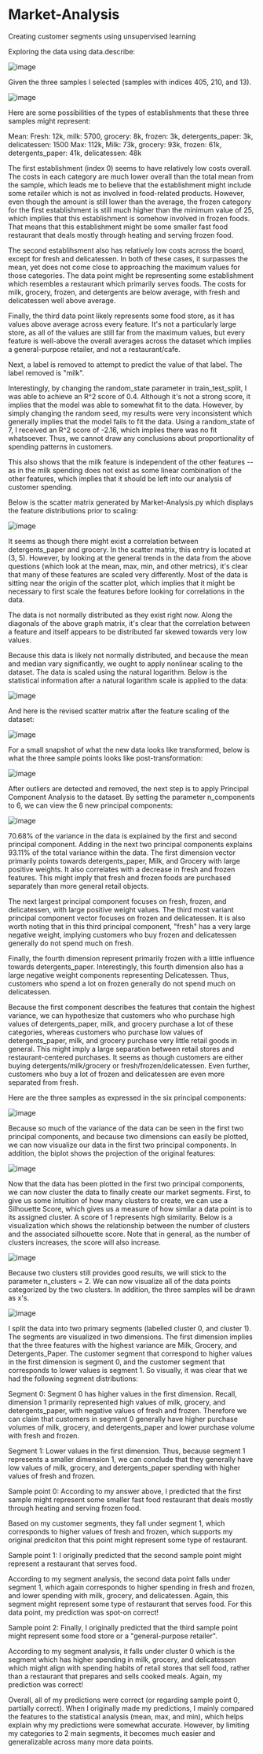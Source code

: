 # Market-Analysis
Creating customer segments using unsupervised learning

Exploring the data using data.describe:

![image](https://cloud.githubusercontent.com/assets/24555661/22263747/b8bb1592-e232-11e6-9d56-be4c9165b7ae.png)

Given the three samples I selected (samples with indices 405, 210, and 13).

![image](https://cloud.githubusercontent.com/assets/24555661/22263807/f00cd4d6-e232-11e6-94e5-67b4cd16f626.png)

Here are some possibilities of the types of establishments that these three samples might represent:

Mean: Fresh: 12k, milk: 5700, grocery: 8k, frozen: 3k, detergents_paper: 3k, delicatessen: 1500 Max: 112k, Milk: 73k, grocery: 93k, frozen: 61k, detergents_paper: 41k, delicatessen: 48k

The first establishment (index 0) seems to have relatively low costs overall. The costs in each category are much lower overall than the total mean from the sample, which leads me to believe that the establishment might include some retailer which is not as involved in food-related products. However, even though the amount is still lower than the average, the frozen category for the first establishment is still much higher than the minimum value of 25, which implies that this establishment is somehow involved in frozen foods. That means that this establishment might be some smaller fast food restaurant that deals mostly through heating and serving frozen food.

The second establihsment also has relatively low costs across the board, except for fresh and delicatessen. In both of these cases, it surpasses the mean, yet does not come close to approaching the maximum values for those categories. The data point might be representing some establishment which resembles a restaurant which primarily serves foods. The costs for milk, grocery, frozen, and detergents are below average, with fresh and delicatessen well above average.

Finally, the third data point likely represents some food store, as it has values above average across every feature. It's not a particularly large store, as all of the values are still far from the maximum values, but every feature is well-above the overall averages across the dataset which implies a general-purpose retailer, and not a restaurant/cafe.

Next, a label is removed to attempt to predict the value of that label. The label removed is "milk". 

 Interestingly, by changing the random_state parameter in train_test_split, I was able to achieve an R^2 score of 0.4. Although it's not a strong score, it implies that the model was able to somewhat fit to the data. However, by simply changing the random seed, my results were very inconsistent which generally implies that the model fails to fit the data. Using a random_state of 7, I received an R^2 score of -2.16, which implies there was no fit whatsoever. Thus, we cannot draw any conclusions about proportionality of spending patterns in customers.
 
This also shows that the milk feature is independent of the other features -- as in the milk spending does not exist as some linear combination of the other features, which implies that it should be left into our analysis of customer spending.

Below is the scatter matrix generated by Market-Analysis.py which displays the feature distributions prior to scaling:

![image](https://cloud.githubusercontent.com/assets/24555661/22263834/108c2c8e-e233-11e6-8ae3-d055b556b706.png)

It seems as though there might exist a correlation between detergents_paper and grocery. In the scatter matrix, this entry is located at (3, 5). However, by looking at the general trends in the data from the above questions (which look at the mean, max, min, and other metrics), it's clear that many of these features are scaled very differently. Most of the data is sitting near the origin of the scatter plot, which implies that it might be necessary to first scale the features before looking for correlations in the data.

The data is not normally distributed as they exist right now. Along the diagonals of the above graph matrix, it's clear that the correlation between a feature and itself appears to be distributed far skewed towards very low values.

Because  this data is likely not normally distributed, and because the mean and median vary significantly, we ought to apply nonlinear scaling to the dataset. The data is scaled using the natural logarithm. Below is the statistical information after a natural logarithm scale is applied to the data:

![image](https://cloud.githubusercontent.com/assets/24555661/22263953/78d2a93a-e233-11e6-9d43-f7bcf9bde840.png)

And here is the revised scatter matrix after the feature scaling of the dataset:

![image](https://cloud.githubusercontent.com/assets/24555661/22263969/9114b15a-e233-11e6-9ad2-d63054394e1f.png)

For a small snapshot of what the new data looks like transformed, below is what the three sample points looks like post-transformation: 

![image](https://cloud.githubusercontent.com/assets/24555661/22264096/13104200-e234-11e6-8b57-9c64bfef7f48.png)

After outliers are detected and removed, the next step is to apply Principal Component Analysis to the dataset. By setting the parameter n_components to 6, we can view the 6 new principal components:

![image](https://cloud.githubusercontent.com/assets/24555661/22264195/52e314b6-e234-11e6-8969-830217ff92a3.png)

70.68% of the variance in the data is explained by the first and second principal component. Adding in the next two principal components explains 93.11% of the total variance within the data. The first dimension vector primarily points towards detergents_paper, Milk, and Grocery with large positive weights. It also correlates with a decrease in fresh and frozen features. This might imply that fresh and frozen foods are purchased separately than more general retail objects.

The next largest principal component focuses on fresh, frozen, and delicatessen, with large positive weight values. The third most variant principal component vector focuses on frozen and delicatessen. It is also worth noting that in this third principal component, "fresh" has a very large negative weight, implying customers who buy frozen and delicatessen generally do not spend much on fresh.

Finally, the fourth dimension represent primarily frozen with a little influence towards detergents_paper. Interestingly, this fourth dimension also has a large negative weight components representing Delicatessen. Thus, customers who spend a lot on frozen generally do not spend much on delicatessen.

Because the first component describes the features that contain the highest variance, we can hypothesize that customers who who purchase high values of detergents_paper, milk, and grocery purchase a lot of these categories, whereas customers who purchase low values of detergents_paper, milk, and grocery purchase very little retail goods in general. This might imply a large separation between retail stores and restaurant-centered purchases. It seems as though customers are either buying detergents/milk/grocery or fresh/frozen/delicatessen. Even further, customers who buy a lot of frozen and delicatessen are even more separated from fresh.

Here are the three samples as expressed in the six principal components:

![image](https://cloud.githubusercontent.com/assets/24555661/22264245/80320242-e234-11e6-81e7-470ded2ce07c.png)

Because so much of the variance of the data can be seen in the first two principal components, and because two dimensions can easily be plotted, we can now visualize our data in the first two principal components. In addition, the biplot shows the projection of the original features:

![image](https://cloud.githubusercontent.com/assets/24555661/22264371/ecaeccfc-e234-11e6-94b7-3247a37de1f4.png)

Now that the data has been plotted in the first two principal components, we can now cluster the data to finally create our market segments. First, to give us some intuition of how many clusters to create, we can use a Silhouette Score, which gives us a measure of how similar a data point is to its assigned cluster. A score of 1 represents high similarity. Below is a visualization which shows the relationship between the number of clusters and the associated silhouette score. Note that in general, as the number of clusters increases, the score will also increase.

![image](https://cloud.githubusercontent.com/assets/24555661/22265054/a1e35104-e237-11e6-835e-2b8c51e96a6e.png)

Because two clusters still provides good results, we will stick to the parameter n_clusters = 2. We can now visualize all of the data points categorized by the two clusters. In addition, the three samples will be drawn as x's. 

![image](https://cloud.githubusercontent.com/assets/24555661/22265111/d169e64a-e237-11e6-84ca-7e4debc07317.png)

I split the data into two primary segments (labelled cluster 0, and cluster 1). The segments are visualized in two dimensions. The first dimension implies that the three features with the highest variance are Milk, Grocery, and Detergents_Paper. The customer segment that correspond to higher values in the first dimension is segment 0, and the customer segment that corresponds to lower values is segment 1.
So visually, it was clear that we had the following segment distributions:

Segment 0: Segment 0 has higher values in the first dimension. Recall, dimension 1 primarily represented high values of milk, grocery, and detergents_paper, with negative values of fresh and frozen. Therefore we can claim that customers in segment 0 generally have higher purchase volumes of milk, grocery, and detergents_paper and lower purchase volume with fresh and frozen.

Segment 1: Lower values in the first dimension. Thus, because segment 1 represents a smaller dimension 1, we can conclude that they generally have low values of milk, grocery, and detergents_paper spending with higher values of fresh and frozen.

Sample point 0: According to my answer above, I predicted that the first sample might represent some smaller fast food restaurant that deals mostly through heating and serving frozen food.

Based on my customer segments, they fall under segment 1, which corresponds to higher values of fresh and frozen, which supports my original prediciton that this point might represent some type of restaurant.

Sample point 1: I originally predicted that the second sample point might represent a restaurant that serves food.

According to my segment analysis, the second data point falls under segment 1, which again corresponds to higher spending in fresh and frozen, and lower spending with milk, grocery, and delicatessen. Again, this segment might represent some type of restaurant that serves food. For this data point, my prediction was spot-on correct!

Sample point 2: Finally, I originally predicted that the third sample point might represent some food store or a "general-purpose retailer".

According to my segment analysis, it falls under cluster 0 which is the segment which has higher spending in milk, grocery, and delicatessen which might align with spending habits of retail stores that sell food, rather than a restaurant that prepares and sells cooked meals. Again, my prediction was correct!

Overall, all of my predictions were correct (or regarding sample point 0, partially correct). When I originally made my predictions, I mainly compared the features to the statistical analysis (mean, max, and min), which helps explain why my predictions were somewhat accurate. However, by limiting my categories to 2 main segments, it becomes much easier and generalizable across many more data points.
